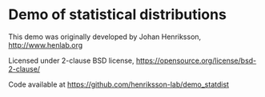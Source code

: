 
# Demo of statistical distributions

This demo was originally developed by Johan Henriksson, http://www.henlab.org

Licensed under 2-clause BSD license, https://opensource.org/license/bsd-2-clause/

Code available at https://github.com/henriksson-lab/demo_statdist
